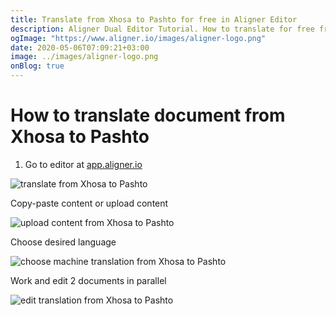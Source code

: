 ```yaml
---
title: Translate from Xhosa to Pashto for free in Aligner Editor
description: Aligner Dual Editor Tutorial. How to translate for free from Xhosa to Pashto. Aligner is multilingual document management platform. 
ogImage: "https://www.aligner.io/images/aligner-logo.png"
date: 2020-05-06T07:09:21+03:00
image: ../images/aligner-logo.png
onBlog: true
---
```


# How to translate document from Xhosa to Pashto

1. Go to editor at [app.aligner.io](https://app.aligner.io "Aligner App web page")

![translate from Xhosa to Pashto](../aligner-blank-editor.png "translate from Xhosa to Pashto")

Copy-paste content or upload content

![upload content from Xhosa to Pashto](../aligner-uploaded-document.png "upload content from Xhosa to Pashto")

Choose desired language

![choose machine translation from Xhosa to Pashto](../aligner-language-dropdown.png "choose machine translation from Xhosa to Pashto")

Work and edit 2 documents in parallel

![edit translation from Xhosa to Pashto](../aligner-double-sitded-editor.png "edit translation from Xhosa to Pashto")

